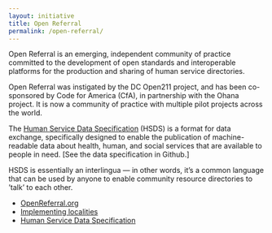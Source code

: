 ```yaml
---
layout: initiative
title: Open Referral
permalink: /open-referral/
---
```


Open Referral is an emerging, independent community of practice committed to the development of open standards and interoperable platforms for the production and sharing of human service directories.

Open Referral was instigated by the DC Open211 project, and has been co-sponsored by Code for America (CfA), in partnership with the Ohana project. It is now a community of practice with multiple pilot projects across the world.

The [Human Service Data Specification](https://github.com/openreferral/specification/blob/master/README.md) (HSDS) is a format for data exchange, specifically designed to enable the publication of machine-readable data about health, human, and social services that are available to people in need. [See the data specification in Github.]

HSDS is essentially an interlingua — in other words, it’s a common language that can be used by anyone to enable community resource directories to ’talk’ to each other.


- [OpenReferral.org](https://openreferral.org)
- [Implementing localities](https://openreferral.org/about/projects/)
- [Human Service Data Specification](https://github.com/codeforamerica/OpenReferral/blob/master/Human%20Services%20Data%20Specification%20%20v1.0.md)
